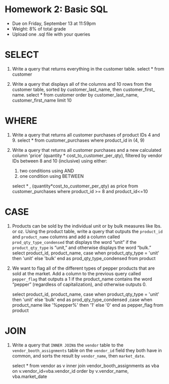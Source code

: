 # Homework 2: Basic SQL 

-  	Due on Friday, September 13 at 11:59pm
-  	Weight: 8% of total grade
-  	Upload one .sql file with your queries

# SELECT
1. Write a query that returns everything in the customer table.
	select * from customer
   
3. Write a query that displays all of the columns and 10 rows from the customer table, sorted by customer_last_name, then customer_first_ name.
	select * from customer
	order by customer_last_name, customer_first_name
	limit 10


# WHERE
1. Write a query that returns all customer purchases of product IDs 4 and 9.
	select * from customer_purchases
	where product_id in (4, 9)
   
3. Write a query that returns all customer purchases and a new calculated column 'price' (quantity * cost_to_customer_per_qty), filtered by vendor IDs between 8 and 10 (inclusive) using either:
	1.  two conditions using AND
	2.  one condition using BETWEEN

 	select * , (quantity*cost_to_customer_per_qty) as price
	from customer_purchases
	where product_id >= 8 and product_id<=10

# CASE
1. Products can be sold by the individual unit or by bulk measures like lbs. or oz. Using the product table, write a query that outputs the `product_id` and `product_name` columns and add a column called `prod_qty_type_condensed` that displays the word “unit” if the `product_qty_type` is “unit,” and otherwise displays the word “bulk.”
	select product_id, product_name, 
	case when product_qty_type = 'unit'
	     then 'unit'
	     else 'bulk'
	     end as prod_qty_type_condensed
         from product


2. We want to flag all of the different types of pepper products that are sold at the market. Add a column to the previous query called `pepper_flag` that outputs a 1 if the product_name contains the word “pepper” (regardless of capitalization), and otherwise outputs 0.

  	 select product_id, product_name, 
	 case when product_qty_type = 'unit'
	      then 'unit'
	      else 'bulk'
	      end as prod_qty_type_condensed
	 ,case when product_name like '%pepper%'
	       then '1'
	       else '0'
	       end as pepper_flag
	from product

# JOIN
1. Write a query that `INNER JOIN`s the `vendor` table to the `vendor_booth_assignments` table on the `vendor_id` field they both have in common, and sorts the result by `vendor_name`, then `market_date`.

 	  select * from vendor as v inner join vendor_booth_assignments as vba
	  on v.vendor_id=vba.vendor_id
	  order by v.vendor_name, vba.market_date
